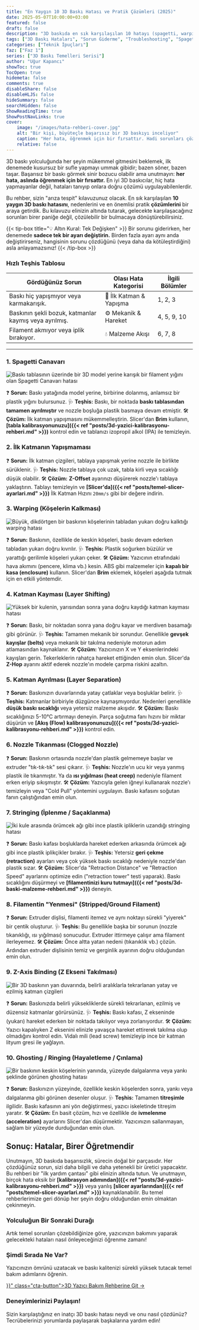 ```yaml
---
title: "En Yaygın 10 3D Baskı Hatası ve Pratik Çözümleri (2025)"
date: 2025-05-07T10:00:00+03:00
featured: false
draft: false
description: "3D baskıda en sık karşılaşılan 10 hatayı (spagetti, warping, katman kayması, stringing, nozzle tıkanması vb.) nedenleri ve adım adım pratik çözümleriyle öğrenin. Hata tespit kılavuzunuz."
tags: ["3D Baskı Hataları", "Sorun Giderme", "Troubleshooting", "Spagetti Hatası", "Warping Çözümü", "Katman Kayması", "Nozzle Tıkanması", "Stringing Çözümleri", "Baskı Kalitesi", "Başlangıç Rehberi"]
categories: ["Teknik İpuçları"]
faz: ["Faz 1"]
series: ["3D Baskı Temelleri Serisi"]
author: "Uğur Kapancı"
showToc: true
TocOpen: true
hidemeta: false
comments: true
disableShare: false
disableHLJS: false
hideSummary: false
searchHidden: false
ShowReadingTime: true
ShowPostNavLinks: true
cover:
    image: "/images/hata-rehberi-cover.jpg"
    alt: "Bir kişi, büyüteçle başarısız bir 3D baskıyı inceliyor"
    caption: "Her hata, öğrenmek için bir fırsattır. Hadi sorunları çözelim!"
    relative: false
---
```


3D baskı yolculuğunda her şeyin mükemmel gitmesini beklemek, ilk denemede kusursuz bir sufle yapmayı ummak gibidir; bazen söner, bazen taşar. Başarısız bir baskı görmek sinir bozucu olabilir ama unutmayın: **her hata, aslında öğrenmek için bir fırsattır.** En iyi 3D baskıcılar, hiç hata yapmayanlar değil, hataları tanıyıp onlara doğru çözümü uygulayabilenlerdir.

Bu rehber, sizin "arıza tespit" kılavuzunuz olacak. En sık karşılaşılan **10 yaygın 3D baskı hatasını**, nedenlerini ve en önemlisi pratik **çözümlerini** bir araya getirdik. Bu kılavuzu elinizin altında tutarak, gelecekte karşılaşacağınız sorunları birer paniğe değil, çözülebilir bir bulmacaya dönüştürebilirsiniz.

{{< tip-box title="💡 Altın Kural: Tek Değişken" >}}
Bir sorunu giderirken, her denemede **sadece tek bir ayarı değiştirin.** Birden fazla ayarı aynı anda değiştirirseniz, hangisinin sorunu çözdüğünü (veya daha da kötüleştirdiğini) asla anlayamazsınız!
{{< /tip-box >}}

### Hızlı Teşhis Tablosu
<table class="diagnostic-table">
    <thead>
        <tr>
            <th>Gördüğünüz Sorun</th>
            <th>Olası Hata Kategorisi</th>
            <th>İlgili Bölümler</th>
        </tr>
    </thead>
    <tbody>
        <tr>
            <td>Baskı hiç yapışmıyor veya karmakarışık.</td>
            <td><span class="category-badge badge-adhesion">🚨 İlk Katman & Yapışma</span></td>
            <td>1, 2, 3</td>
        </tr>
        <tr>
            <td>Baskının şekli bozuk, katmanlar kaymış veya ayrılmış.</td>
            <td><span class="category-badge badge-mechanical">⚙️ Mekanik & Hareket</span></td>
            <td>4, 5, 9, 10</td>
        </tr>
        <tr>
            <td>Filament akmıyor veya iplik bırakıyor.</td>
            <td><span class="category-badge badge-extrusion">💧 Malzeme Akışı</span></td>
            <td>6, 7, 8</td>
        </tr>
    </tbody>
</table>

---

### 1. Spagetti Canavarı

![Baskı tablasının üzerinde bir 3D model yerine karışık bir filament yığını olan Spagetti Canavarı hatası](/images/hata-spagetti.jpg "En sinir bozucu ama en yaygın hatalardan biri.")

❓ **Sorun:** Baskı yatağında model yerine, birbirine dolanmış, anlamsız bir plastik yığını bulursunuz.
🩺 **Teşhis:** Baskı, bir noktada **baskı tablasından tamamen ayrılmıştır** ve nozzle boşluğa plastik basmaya devam etmiştir.
🛠️ **Çözüm:** İlk katman yapışmasını mükemmelleştirin. Slicer'dan **Brim** kullanın, **[tabla kalibrasyonunuzu]({{< ref "posts/3d-yazici-kalibrasyonu-rehberi.md" >}})** kontrol edin ve tablanızı izopropil alkol (IPA) ile temizleyin.

### 2. İlk Katmanın Yapışmaması

❓ **Sorun:** İlk katman çizgileri, tablaya yapışmak yerine nozzle ile birlikte sürüklenir.
🩺 **Teşhis:** Nozzle tablaya çok uzak, tabla kirli veya sıcaklığı düşük olabilir.
🛠️ **Çözüm:** **Z-Offset** ayarınızı düşürerek nozzle'ı tablaya yaklaştırın. Tablayı temizleyin ve **[Slicer'da]({{< ref "posts/temel-slicer-ayarlari.md" >}})** İlk Katman Hızını `20mm/s` gibi bir değere indirin.

### 3. Warping (Köşelerin Kalkması)

![Büyük, dikdörtgen bir baskının köşelerinin tabladan yukarı doğru kalktığı warping hatası](/images/hata-warping.jpg "Özellikle ABS gibi malzemelerde sık görülür.")

❓ **Sorun:** Baskının, özellikle de keskin köşeleri, baskı devam ederken tabladan yukarı doğru kıvrılır.
🩺 **Teşhis:** Plastik soğurken büzülür ve yarattığı gerilimle köşeleri yukarı çeker.
🛠️ **Çözüm:** Yazıcının etrafındaki hava akımını (pencere, klima vb.) kesin. ABS gibi malzemeler için **kapalı bir kasa (enclosure)** kullanın. Slicer'dan **Brim** eklemek, köşeleri aşağıda tutmak için en etkili yöntemdir.

### 4. Katman Kayması (Layer Shifting)

![Yüksek bir kulenin, yarısından sonra yana doğru kaydığı katman kayması hatası](/images/hata-katman-kaymasi.jpg "Baskınızın aniden yana doğru adım atması.")

❓ **Sorun:** Baskı, bir noktadan sonra yana doğru kayar ve merdiven basamağı gibi görünür.
🩺 **Teşhis:** Tamamen mekanik bir sorundur. Genellikle **gevşek kayışlar (belts)** veya mekanik bir takılma nedeniyle motorun adım atlamasından kaynaklanır.
🛠️ **Çözüm:** Yazıcınızın X ve Y eksenlerindeki kayışları gerin. Tekerleklerin rahatça hareket ettiğinden emin olun. Slicer'da **Z-Hop** ayarını aktif ederek nozzle'ın modele çarpma riskini azaltın.

### 5. Katman Ayrılması (Layer Separation)

❓ **Sorun:** Baskınızın duvarlarında yatay çatlaklar veya boşluklar belirir.
🩺 **Teşhis:** Katmanlar birbiriyle düzgünce kaynaşmıyordur. Nedenleri genellikle **düşük baskı sıcaklığı** veya yetersiz malzeme akışıdır.
🛠️ **Çözüm:** Baskı sıcaklığınızı 5-10°C artırmayı deneyin. Parça soğutma fanı hızını bir miktar düşürün ve **[Akış (Flow) kalibrasyonunuzu]({{< ref "posts/3d-yazici-kalibrasyonu-rehberi.md" >}})** kontrol edin.

### 6. Nozzle Tıkanması (Clogged Nozzle)

❓ **Sorun:** Baskının ortasında nozzle'dan plastik gelmemeye başlar ve extruder "tık-tık-tık" sesi çıkarır.
🩺 **Teşhis:** Nozzle'ın ucu kir veya yanmış plastik ile tıkanmıştır. Ya da **ısı yığılması (heat creep)** nedeniyle filament erken eriyip sıkışmıştır.
🛠️ **Çözüm:** Yazıcıyla gelen iğneyi kullanarak nozzle'ı temizleyin veya "Cold Pull" yöntemini uygulayın. Baskı kafasını soğutan fanın çalıştığından emin olun.

### 7. Stringing (İplenme / Saçaklanma)

![İki kule arasında örümcek ağı gibi ince plastik ipliklerin uzandığı stringing hatası](/images/hata-stringing.jpg "Baskılarınızın örümcek adam tarafından ziyaret edilmesi.")

❓ **Sorun:** Baskı kafası boşluklarda hareket ederken arkasında örümcek ağı gibi ince plastik iplikçikler bırakır.
🩺 **Teşhis:** Yetersiz **geri çekme (retraction)** ayarları veya çok yüksek baskı sıcaklığı nedeniyle nozzle'dan plastik sızar.
🛠️ **Çözüm:** Slicer'da "Retraction Distance" ve "Retraction Speed" ayarlarını optimize edin ("retraction tower" testi yaparak). Baskı sıcaklığını düşürmeyi ve **[filamentinizi kuru tutmayı]({{< ref "posts/3d-baski-malzeme-rehberi.md" >}})** deneyin.

### 8. Filamentin "Yenmesi" (Stripped/Ground Filament)

❓ **Sorun:** Extruder dişlisi, filamenti itemez ve aynı noktayı sürekli "yiyerek" bir çentik oluşturur.
🩺 **Teşhis:** Bu genellikle başka bir sorunun (nozzle tıkanıklığı, ısı yığılması) sonucudur. Extruder ittirmeye çalışır ama filament ilerleyemez.
🛠️ **Çözüm:** Önce altta yatan nedeni (tıkanıklık vb.) çözün. Ardından extruder dişlisinin temiz ve gerginlik ayarının doğru olduğundan emin olun.

### 9. Z-Axis Binding (Z Ekseni Takılması)

![Bir 3D baskının yan duvarında, belirli aralıklarla tekrarlanan yatay ve ezilmiş katman çizgileri](/images/hata-z-binding.jpg "Duvarlarda gizemli, tekrar eden desenler.")

❓ **Sorun:** Baskınızda belirli yüksekliklerde sürekli tekrarlanan, ezilmiş ve düzensiz katmanlar görürsünüz.
🩺 **Teşhis:** Baskı kafası, Z ekseninde (yukarı) hareket ederken bir noktada takılıyor veya zorlanıyordur.
🛠️ **Çözüm:** Yazıcı kapalıyken Z eksenini elinizle yavaşça hareket ettirerek takılma olup olmadığını kontrol edin. Vidalı mili (lead screw) temizleyip ince bir katman lityum gresi ile yağlayın.

### 10. Ghosting / Ringing (Hayaletleme / Çınlama)

![Bir baskının keskin köşelerinin yanında, yüzeyde dalgalanma veya yankı şeklinde görünen ghosting hatası](/images/hata-ghosting.jpg "Yüzeyde istenmeyen yankılar.")

❓ **Sorun:** Baskınızın yüzeyinde, özellikle keskin köşelerden sonra, yankı veya dalgalanma gibi görünen desenler oluşur.
🩺 **Teşhis:** Tamamen **titreşimle** ilgilidir. Baskı kafasının ani yön değiştirmesi, yazıcı iskeletinde titreşim yaratır.
🛠️ **Çözüm:** En basit çözüm, hızı ve özellikle de **ivmelenme (acceleration)** ayarlarını Slicer'dan düşürmektir. Yazıcınızın sallanmayan, sağlam bir yüzeyde durduğundan emin olun.

## Sonuç: Hatalar, Birer Öğretmendir

Unutmayın, 3D baskıda başarısızlık, sürecin doğal bir parçasıdır. Her çözdüğünüz sorun, sizi daha bilgili ve daha yetenekli bir üretici yapacaktır. Bu rehberi bir "ilk yardım çantası" gibi elinizin altında tutun. Ve unutmayın, birçok hata eksik bir **[kalibrasyon adımından]({{< ref "posts/3d-yazici-kalibrasyonu-rehberi.md" >}})** veya yanlış **[slicer ayarlarından]({{< ref "posts/temel-slicer-ayarlari.md" >}})** kaynaklanabilir. Bu temel rehberlerimize geri dönüp her şeyin doğru olduğundan emin olmaktan çekinmeyin.

### Yolculuğun Bir Sonraki Durağı

Artık temel sorunları çözebildiğinize göre, yazıcınızın bakımını yaparak gelecekteki hataları nasıl önleyeceğinizi öğrenme zamanı!

<div class="post-cta-box">
<h3>Şimdi Sırada Ne Var?</h3>
<p>Yazıcınızın ömrünü uzatacak ve baskı kalitenizi sürekli yüksek tutacak temel bakım adımlarını öğrenin.</p>
<a href="{{< ref "posts/3d-yazici-bakim-rehberi.md" >}}" class="cta-button">3D Yazıcı Bakım Rehberine Git →</a>
</div>

### Deneyimlerinizi Paylaşın!
Sizin karşılaştığınız en inatçı 3D baskı hatası neydi ve onu nasıl çözdünüz? Tecrübelerinizi yorumlarda paylaşarak başkalarına yardım edin!